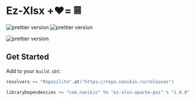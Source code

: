 # Ez-Xlsx +❤️= 𝄜

![prettier version](https://img.shields.io/badge/release-1.0.0-brightgreen)
![prettier version](https://img.shields.io/badge/scala_version-2.11.5-orange)

![prettier version](https://github.com/ZERDICORP/ez-xlsx/actions/workflows/scala.yml/badge.svg)


## Get Started

Add to your `build.sbt`:
```sbt
resolvers += "Reposilite".at("https://repo.nanikin.ru/releases")

libraryDependencies += "com.nanikin" %% "ez-xlsx-apache-poi" % "1.0.0"
```
